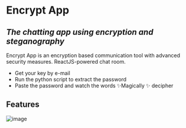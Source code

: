 # Encrypt App
## _The chatting app using encryption and steganography_

Encrypt App is an encryption based communication tool with advanced security measures.
ReactJS-powered chat room.

- Get your key by e-mail
- Run the python script to extract the password
- Paste the password and watch the words  ✨Magically ✨ decipher

## Features

![image](https://user-images.githubusercontent.com/72756875/158016070-20ad23ea-6e2c-4522-912b-04ed465a9a5e.png)
